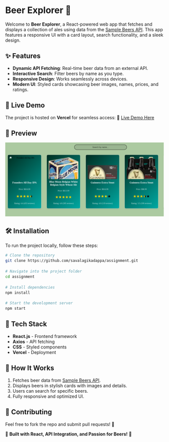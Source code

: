 # Beer Explorer 🍻

Welcome to **Beer Explorer**, a React-powered web app that fetches and displays a collection of ales using data from the [Sample Beers API](https://api.sampleapis.com/beers/ale). This app features a responsive UI with a card layout, search functionality, and a sleek design.

## ✨ Features

- **Dynamic API Fetching**: Real-time beer data from an external API.
- **Interactive Search**: Filter beers by name as you type.
- **Responsive Design**: Works seamlessly across devices.
- **Modern UI**: Styled cards showcasing beer images, names, prices, and ratings.

## 🚀 Live Demo

The project is hosted on **Vercel** for seamless access: 🔗 [Live Demo Here](https://assignment2-woad-one.vercel.app)
## 📸 Preview

![Preview of website Dashboard](demo.png)

## 🛠️ Installation

To run the project locally, follow these steps:

```bash
# Clone the repository
git clone https://github.com/savalagikadappa/assignment.git

# Navigate into the project folder
cd assignment

# Install dependencies
npm install

# Start the development server
npm start
```

## 📂 Tech Stack

- **React.js** - Frontend framework
- **Axios** - API fetching
- **CSS** - Styled components
- **Vercel** - Deployment

## 🎯 How It Works

1. Fetches beer data from [Sample Beers API](https://api.sampleapis.com/beers/ale).
2. Displays beers in stylish cards with images and details.
3. Users can search for specific beers.
4. Fully responsive and optimized UI.

## 🤝 Contributing

Feel free to fork the repo and submit pull requests! 🎉

🚀 **Built with React, API Integration, and Passion for Beers!** 🍺

